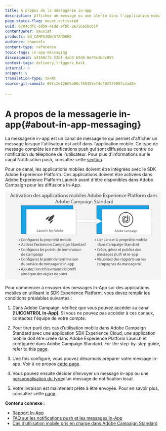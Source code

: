 ```yaml
---
title: A propos de la messagerie in-app
description: Affichez un message ou une alerte dans l'application mobile avec la messagerie in-app.
page-status-flag: never-activated
uuid: 6784cdfc-6db9-41dd-9fbb-2e756a5bcb5f
contentOwner: sauviat
products: SG_CAMPAIGN/STANDARD
audience: channels
content-type: reference
topic-tags: in-app-messaging
discoiquuid: a4168cfb-22bf-4ab3-b9d8-6e76e1bdc055
context-tags: delivery,triggers,back
internal: n
snippet: y
translation-type: tm+mt
source-git-commit: 00fc2e12669a00c788355ef4e492375957cdad2e

---
```



# A propos de la messagerie in-app{#about-in-app-messaging}

La messagerie in-app est un canal de messagerie qui permet d'afficher un message lorsque l'utilisateur est actif dans l'application mobile. Ce type de message complète les notifications push qui sont diffusées au centre de notification du téléphone de l'utilisateur. Pour plus d'informations sur le canal Notification push, consultez cette [section](../../channels/using/about-push-notifications.md).

Pour ce canal, les applications mobiles doivent être intégrées avec le SDK Adobe Experience Platform. Ces applications doivent être activées dans Adobe Experience Platform Launch avant d'être disponibles dans Adobe Campaign pour les diffusions In-App.

![](assets/launch_campaign.png)

Pour commencer à envoyer des messages In-App sur des applications mobiles en utilisant le SDK Experience Platform, vous devez remplir les conditions préalables suivantes :

1. Dans Adobe Campaign, vérifiez que vous pouvez accéder au canal **[!UICONTROL In-App]**. Si vous ne pouvez pas accéder à ces canaux, contactez l'équipe de votre compte.

1. Pour tirer parti des cas d’utilisation mobile dans Adobe Campaign Standard avec une application SDK Experience Cloud, une application mobile doit être créée dans Adobe Experience Platform Launch et configurée dans Adobe Campaign Standard. For the step-by-step guide, refer to this [page](https://helpx.adobe.com/campaign/kb/configuring-app-sdk.html).

1. Une fois configuré, vous pouvez désormais préparer votre message in-app. Voir à ce propos [cette page](../../channels/using/preparing-and-sending-an-in-app-message.md#preparing-your-in-app-message).

1. Vous pouvez ensuite décider d’envoyer un message [](../../channels/using/customizing-an-in-app-message.md) in-app ou une [personnalisation du type](../../channels/using/customizing-an-in-app-message.md#customizing-a-local-notification-message-type)d’un message de notification local.

1. Votre livraison est maintenant prête à être envoyée. Pour en savoir plus, consultez cette [page](../../channels/using/preparing-and-sending-an-in-app-message.md#sending-your-in-app-message).

**Contenu connexe :**

* [Rapport In-App](../../reporting/using/in-app-report.md)
* [FAQ sur les notifications push et les messages In-App](https://helpx.adobe.com/campaign/kb/push_inapp_faq.html)
* [Cas d’utilisation mobile pris en charge dans Adobe Campaign Standard](https://helpx.adobe.com/campaign/kb/configure-launch-rules-acs-use-cases.html)
